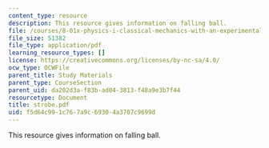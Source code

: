 ```yaml
---
content_type: resource
description: This resource gives information on falling ball.
file: /courses/8-01x-physics-i-classical-mechanics-with-an-experimental-focus-fall-2002/f5d64c991c767a9c69304a3707c9699d_strobe.pdf
file_size: 51382
file_type: application/pdf
learning_resource_types: []
license: https://creativecommons.org/licenses/by-nc-sa/4.0/
ocw_type: OCWFile
parent_title: Study Materials
parent_type: CourseSection
parent_uid: da202d3a-f83b-ad04-3813-f48a9e3b7f44
resourcetype: Document
title: strobe.pdf
uid: f5d64c99-1c76-7a9c-6930-4a3707c9699d
---
```

This resource gives information on falling ball.